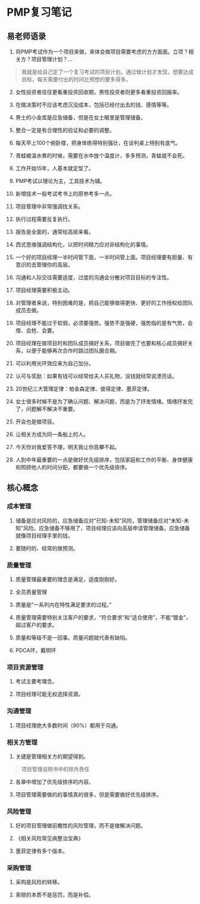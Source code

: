 # PMP复习笔记

## 易老师语录

1. 将PMP考试作为一个项目来做，来体会做项目需要考虑的方方面面。立项？相关方？项目管理计划？...

> 我就是给自己定了一个复习考试的项目计划。通过做计划才发现，想要达成目标，每天需要付出的时间比预想的要多得多。

2. 女性投资者往往更看重投资回收期，男性投资者则更多看重投资回报率。

3. 在做决策时不应该考虑沉没成本，包括已经付出去的钱、感情等等。

4. 男士的小金库是应急储备，但是在女士眼里是管理储备。

5. 整合一定是有合理性的验证和必要的调整。

6. 每天早上100个俯卧撑，把身体练得特别强壮，在谈判桌上特别有底气。

7. 青蛙被温水煮的时候，需要在水中放个温度计，多多预测，青蛙就不会死。

8. 工作开始15年，人基本就定型了。

9. PMP考试以理论为主，工具技术为辅。

10. 新增技术一般考试考书上的原参考多一点。

11. 项目管理中非常强调找关系。

12. 执行过程需要反复执行。

13. 报告是全面的，通常给高层来看。

14. 西式思维强调结构化，以把时间精力应对非结构化的事情。

15. 一个好的项目经理一半时间管下面，一半时间管上面。项目经理要有胆量、有意识的去管理你的高层。

16. 沟通和人际交往需要适度，过度的沟通会分散对项目目标的专注性。

17. 项目经理需要积极主动。

18. 对管理者来说，特别困难的是，把自己能够做得更快、更好的工作授权给团队成员去做。

19. 项目经理不能过于软弱，必须要强势。强势不是强硬，强势指的是有气势，会借、会抢、会要。

20. 项目经理在做项目时和团队成员搞好关系，项目做完了也要和核心成员搞好关系，以便于能够再次合作时跳过团队磨合期。

21. 可以利用光环效应来为自己加分。

22. 认可与奖励：如果有钱可以经常给夫人买礼物，没钱就经常说漂亮话。

23. 20世纪三大管理定律：帕金森定律、彼得定律、墨菲定律。

24. 女士很多时候不是为了确认问题、解决问题，而是为了抒发情绪。情绪抒发完了，问题解不解决不重要。

25. 开会也是做项目。

26. 让相关方成为同一条船上的人。

27. 今天你对我爱答不理，明天我让你高攀不起。

28. 人到中年最重要的一点是做好优先级排序，包括家庭和工作的平衡、身体健康和照顾他人的时间分配，都要做一个优先级排序。

## 核心概念

### 成本管理

1. 储备是应对风险的，应急储备应对“已知-未知”风险，管理储备应对“未知-未知”风险。应急储备不够用了，项目经理应该向高层申请管理储备。应急储备就像项目经理手里的钱。

2. 要随时的、经常的做预测。

### 质量管理

1. 质量管理最重要的理念是满足，适度刚刚好。

2. 全员质量管理

3. 质量是”一系列内在特性满足要求的过程。”

4. 质量管理需要特别关注客户的要求，“符合要求”和“适合使用”，不能“镀金”，超过客户的要求。

5. 质量和等级不是一回事。质量问题就代表有缺陷。

6. PDCA环，戴明环

### 项目资源管理

1. 考试主要考理念。

2. 项目经理可能无权选择资源。


### 沟通管理

1. 项目经理绝大多数时间（90%）都用于沟通。

### 相关方管理

1. 关键是管理相关方的期望得到。

> 项目管理说明书中的除外责任

2. 各章中增加了优先级排序的内容。

3. 项目管理需要做的的事情真的很多，但是需要做好优先级排序。

### 风险管理

1. 好的项目管理做前瞻性的风险管理，而不是做解决问题。

2. 《相关风险常见病整治宝典》

3. 墨菲定律有多个版本。

### 采购管理

1. 采购是风险的转移。

2. 索赔的本质不是惩罚，而是补偿。